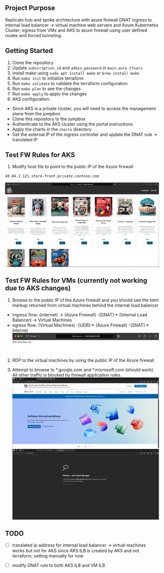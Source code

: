 ## Project Purpose
Replicate hub and spoke architecture with azure firewall DNAT ingress to internal load balancer -> virtual machine web servers and Azure Kubernetes Cluster; egress from VMs and AKS to azure firewall using user defined routes and forced tunneling.

## Getting Started
1. Clone the repository
2. Update `subscription_id` and `admin_password` in `main.auto.tfvars`
3. Install make using `sudo apt install make` or `brew install make`
4. Run `make init` to initialize terraform
5. Run `make validate` to validate the terraform configuration
5. Run `make plan` to see the changes
6. Run `make apply` to apply the changes
7. AKS configuration:
  - Since AKS is a private cluster, you will need to access the management plane from the jumpbox
  - Clone this repository to the jumpbox
  - Authenticate to the AKS cluster using the portal instructions
  - Apply the charts in the `charts` directory
  - Get the external IP of the ingress controller and update the DNAT rule -> translated IP

## Test FW Rules for AKS
1. Modify host file to point to the public IP of the Azure firewall
```
40.84.2.121	store-front.private.contoso.com 
```
![](./docs/aksapp.png)

## Test FW Rules for VMs (currently not working due to AKS changes)
1. Browse to the public IP of the Azure firewall and you should see the html markup returned from virtual machines behind the internal load balancer
- ingress flow: (internet) -> (Azure Firewall) -[DNAT]-> (Internal Load Balancer) -> Virtual Machines
- egress flow: (Virtual Machines) -[UDR]-> (Azure Firewall) -[SNAT]-> Internet
![alt text](./docs/web.png)

2. RDP to the virtual machines by using the public IP of the Azure firewall

3. Attempt to browse to *.google.com and *.microsoft.com (should work). All other traffic is blocked by firewall application rules.
![alt text](./docs/app_allow.png)
![alt text](./docs/app_block.png)


## TODO
- [ ] translated ip address for internal load balancer -> virtual machines works but not for AKS since AKS ILB is created by AKS and not terraform; setting manually for now
- [ ] modify DNAT rule to both AKS ILB and VM ILB


